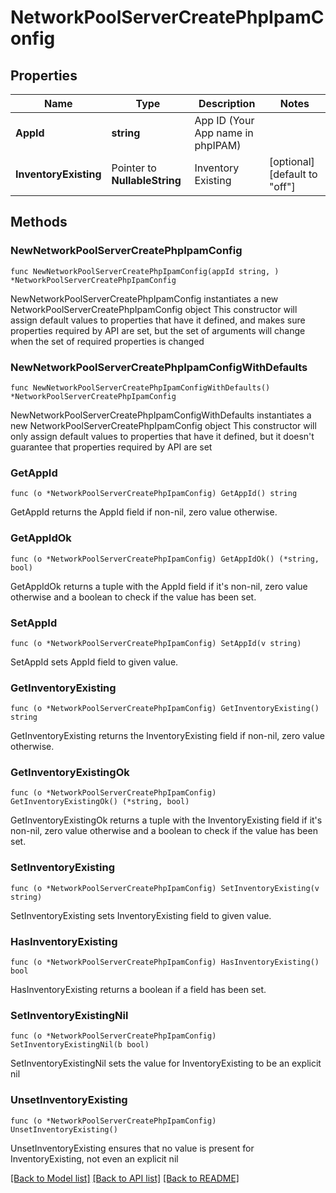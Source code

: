 # NetworkPoolServerCreatePhpIpamConfig

## Properties

Name | Type | Description | Notes
------------ | ------------- | ------------- | -------------
**AppId** | **string** | App ID (Your App name in phpIPAM) | 
**InventoryExisting** | Pointer to **NullableString** | Inventory Existing | [optional] [default to "off"]

## Methods

### NewNetworkPoolServerCreatePhpIpamConfig

`func NewNetworkPoolServerCreatePhpIpamConfig(appId string, ) *NetworkPoolServerCreatePhpIpamConfig`

NewNetworkPoolServerCreatePhpIpamConfig instantiates a new NetworkPoolServerCreatePhpIpamConfig object
This constructor will assign default values to properties that have it defined,
and makes sure properties required by API are set, but the set of arguments
will change when the set of required properties is changed

### NewNetworkPoolServerCreatePhpIpamConfigWithDefaults

`func NewNetworkPoolServerCreatePhpIpamConfigWithDefaults() *NetworkPoolServerCreatePhpIpamConfig`

NewNetworkPoolServerCreatePhpIpamConfigWithDefaults instantiates a new NetworkPoolServerCreatePhpIpamConfig object
This constructor will only assign default values to properties that have it defined,
but it doesn't guarantee that properties required by API are set

### GetAppId

`func (o *NetworkPoolServerCreatePhpIpamConfig) GetAppId() string`

GetAppId returns the AppId field if non-nil, zero value otherwise.

### GetAppIdOk

`func (o *NetworkPoolServerCreatePhpIpamConfig) GetAppIdOk() (*string, bool)`

GetAppIdOk returns a tuple with the AppId field if it's non-nil, zero value otherwise
and a boolean to check if the value has been set.

### SetAppId

`func (o *NetworkPoolServerCreatePhpIpamConfig) SetAppId(v string)`

SetAppId sets AppId field to given value.


### GetInventoryExisting

`func (o *NetworkPoolServerCreatePhpIpamConfig) GetInventoryExisting() string`

GetInventoryExisting returns the InventoryExisting field if non-nil, zero value otherwise.

### GetInventoryExistingOk

`func (o *NetworkPoolServerCreatePhpIpamConfig) GetInventoryExistingOk() (*string, bool)`

GetInventoryExistingOk returns a tuple with the InventoryExisting field if it's non-nil, zero value otherwise
and a boolean to check if the value has been set.

### SetInventoryExisting

`func (o *NetworkPoolServerCreatePhpIpamConfig) SetInventoryExisting(v string)`

SetInventoryExisting sets InventoryExisting field to given value.

### HasInventoryExisting

`func (o *NetworkPoolServerCreatePhpIpamConfig) HasInventoryExisting() bool`

HasInventoryExisting returns a boolean if a field has been set.

### SetInventoryExistingNil

`func (o *NetworkPoolServerCreatePhpIpamConfig) SetInventoryExistingNil(b bool)`

 SetInventoryExistingNil sets the value for InventoryExisting to be an explicit nil

### UnsetInventoryExisting
`func (o *NetworkPoolServerCreatePhpIpamConfig) UnsetInventoryExisting()`

UnsetInventoryExisting ensures that no value is present for InventoryExisting, not even an explicit nil

[[Back to Model list]](../README.md#documentation-for-models) [[Back to API list]](../README.md#documentation-for-api-endpoints) [[Back to README]](../README.md)


